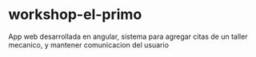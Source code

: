 # workshop-el-primo
App web desarrollada en angular, sistema para agregar citas de un taller mecanico, y mantener comunicacion del usuario
